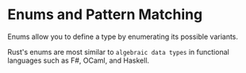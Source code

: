 # Enums and Pattern Matching

Enums allow you to define a type by enumerating its possible variants.

Rust's enums are most similar to `algebraic data types` in functional languages such as F#, OCaml, and Haskell.




